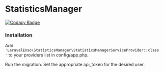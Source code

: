 # StatisticsManager

[![Codacy Badge](https://api.codacy.com/project/badge/Grade/16b923e371364c2da8655c84a0455007)](https://www.codacy.com/app/laravel-enso/StatisticsManager?utm_source=github.com&utm_medium=referral&utm_content=laravel-enso/StatisticsManager&utm_campaign=badger)

### Installation

Add `'LaravelEnso\StatisticsManager\StatisticsManagerServiceProvider::class'` to your providers list in config/app.php.

Run the migration. Set the appropriate api_token for the desired user.